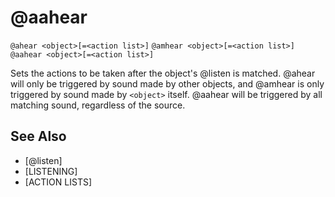 # @aahear
`@ahear <object>[=<action list>]`
`@amhear <object>[=<action list>]`
`@aahear <object>[=<action list>]`

Sets the actions to be taken after the object's @listen is matched. @ahear will only be triggered by sound made by other objects, and @amhear is only triggered by sound made by `<object>` itself. @aahear will be triggered by all matching sound, regardless of the source.


## See Also
- [@listen]
- [LISTENING]
- [ACTION LISTS]

